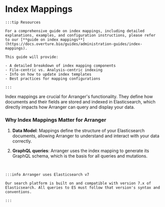# Index Mappings

    :::tip Resources

    For a comprehensive guide on index mappings, including detailed explanations, examples, and configuration instructions, please refer to our [**guide on index mappings**](https://docs.overture.bio/guides/administration-guides/index-mappings).

    This guide will provide:

    - A detailed breakdown of index mapping components
    - File-centric vs. Analysis-centric indexing
    - Info on how to update index templates
    - Best practices for mapping configurations

    :::

Index mappings are crucial for Arranger's functionality. They define how documents and their fields are stored and indexed in Elasticsearch, which directly impacts how Arranger can query and display your data.

### Why Index Mappings Matter for Arranger

1. **Data Model**: Mappings define the structure of your Elasticsearch documents, allowing Arranger to understand and interact with your data correctly.

2. **GraphQL queries**: Arranger uses the index mapping to generate its GraphQL schema, which is the basis for all queries and mutations.

<br/>

    :::info Arranger uses Elasticsearch v7

    Our search platform is built on and compatible with version 7.x of Elasticsearch. All queries to ES must follow that version's syntax and conventions.

    :::
